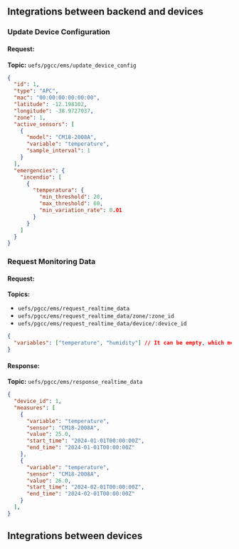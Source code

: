 ## Integrations between backend and devices
### Update Device Configuration
#### Request:
**Topic:** `uefs/pgcc/ems/update_device_config`
```json
{
  "id": 1,
  "type": "APC",
  "mac": "00:00:00:00:00:00",
  "latitude": -12.198102,
  "longitude": -38.9727037,
  "zone": 1,
  "active_sensors": [
    {
      "model": "CM18-2008A",
      "variable": "temperature",
      "sample_interval": 1
    }
  ],
  "emergencies": {
    "incendio": [
      {
        "temperatura": {
          "min_threshold": 20,
          "max_threshold": 60,
          "min_variation_rate": 0.01
        }
      }
    ]
  }
}
```

### Request Monitoring Data
#### Request:
**Topics:**
* `uefs/pgcc/ems/request_realtime_data`
* `uefs/pgcc/ems/request_realtime_data/zone/:zone_id`
* `uefs/pgcc/ems/request_realtime_data/device/:device_id`

```json
{
  "variables": ["temperature", "humidity"] // It can be empty, which means all variables
}
```
#### Response:
**Topic:** `uefs/pgcc/ems/response_realtime_data`
```json
{
  "device_id": 1,
  "measures": [
    {
      "variable": "temperature",
      "sensor": "CM18-2008A",
      "value": 25.0,
      "start_time": "2024-01-01T00:00:00Z",
      "end_time": "2024-01-01T00:00:00Z"
    },
    {
      "variable": "temperature",
      "sensor": "CM18-2008A",
      "value": 26.0,
      "start_time": "2024-02-01T00:00:00Z",
      "end_time": "2024-02-01T00:00:00Z"
    }
  ],
}
```


## Integrations between devices